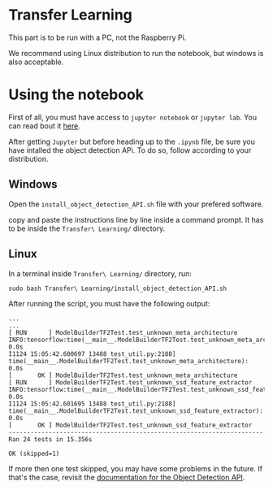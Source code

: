# Transfer Learning
This part is to be run with a PC, not the Raspberry Pi.

We recommend using Linux distribution to run the notebook, but windows is also acceptable.

# Using the notebook
First of all, you must have access to `jupyter notebook` or `jupyter lab`. You can read bout it [here](https://jupyter.org/index.html).

After getting `Jupyter` but before heading up to the `.ipynb` file, be sure you have intalled the object detection APi. To do so, follow according to your distribution.

## Windows

Open the `install_object_detection_API.sh` file with your prefered software.

copy and paste the instructions line by line inside a command prompt. It has to be inside the `Transfer\ Learning/` directory.

## Linux
In a terminal inside `Transfer\ Learning/` directory, run:

```
sudo bash Transfer\ Learning/install_object_detection_API.sh
```

After running the script, you must have the following output:

```
...
...
[ RUN      ] ModelBuilderTF2Test.test_unknown_meta_architecture
INFO:tensorflow:time(__main__.ModelBuilderTF2Test.test_unknown_meta_architecture): 0.0s
I1124 15:05:42.600697 13488 test_util.py:2188] time(__main__.ModelBuilderTF2Test.test_unknown_meta_architecture): 0.0s
[       OK ] ModelBuilderTF2Test.test_unknown_meta_architecture
[ RUN      ] ModelBuilderTF2Test.test_unknown_ssd_feature_extractor
INFO:tensorflow:time(__main__.ModelBuilderTF2Test.test_unknown_ssd_feature_extractor): 0.0s
I1124 15:05:42.601695 13488 test_util.py:2188] time(__main__.ModelBuilderTF2Test.test_unknown_ssd_feature_extractor): 0.0s
[       OK ] ModelBuilderTF2Test.test_unknown_ssd_feature_extractor
----------------------------------------------------------------------
Ran 24 tests in 15.356s

OK (skipped=1)
```

If more then one test skipped, you may have some problems in the future. If that's the case, revisit the [documentation for the Object Detection API](https://tensorflow-object-detection-api-tutorial.readthedocs.io/en/latest/install.html).
